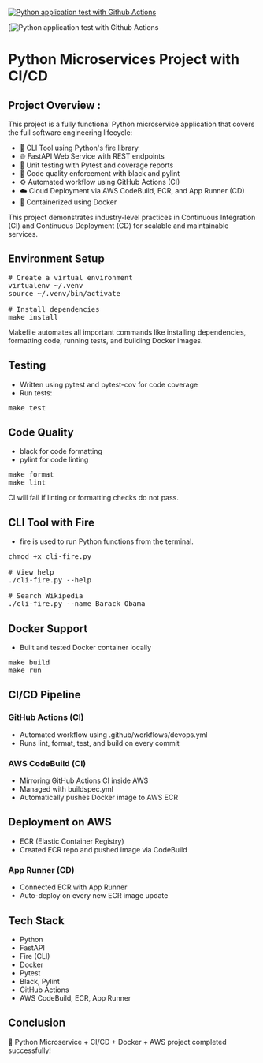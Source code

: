 [![Python application test with Github Actions](https://github.com/gafar8281/Microservices-Python-Project/actions/workflows/devops.yml/badge.svg)](https://github.com/gafar8281/Microservices-Python-Project/actions/workflows/devops.yml)

[![Python application test with Github Actions](https://codebuild.ap-south-1.amazonaws.com/badges?uuid=eyJlbmNyeXB0ZWREYXRhIjoiZm8wai8ydXpyY0Z4NDl5TkRQVVFncWFpNWo4ZTEwcDBQRkUrZ0tPcUtuZXJuK0tNNjczSkhXa2Jwd0FnVW9KZkFqVytULzl0d29BZUkzU0lybTNXWlNZPSIsIml2UGFyYW1ldGVyU3BlYyI6InF2VEplcHdKKzJYSXJRbm4iLCJtYXRlcmlhbFNldFNlcmlhbCI6Mn0%3D&branch=main)

# Python Microservices Project with CI/CD

## Project Overview :
This project is a fully functional Python microservice application that covers the full software engineering lifecycle:

- 🔧 CLI Tool using Python's fire library
- 🌐 FastAPI Web Service with REST endpoints
- 🧪 Unit testing with Pytest and coverage reports
- 💅 Code quality enforcement with black and pylint
- ⚙️ Automated workflow using GitHub Actions (CI)
- ☁️ Cloud Deployment via AWS CodeBuild, ECR, and App Runner (CD)
- 🐳 Containerized using Docker

This project demonstrates industry-level practices in Continuous Integration (CI) and Continuous Deployment (CD) for scalable and maintainable services.


## Environment Setup
<pre># Create a virtual environment
virtualenv ~/.venv
source ~/.venv/bin/activate

# Install dependencies
make install</pre>
Makefile automates all important commands like installing dependencies, formatting code, running tests, and building Docker images.


## Testing
- Written using pytest and pytest-cov for code coverage
- Run tests:
<pre>make test</pre> 


## Code Quality
- black for code formatting
- pylint for code linting
<pre>make format
make lint</pre> 
CI will fail if linting or formatting checks do not pass.

## CLI Tool with Fire
- fire is used to run Python functions from the terminal.
<pre>chmod +x cli-fire.py

# View help
./cli-fire.py --help

# Search Wikipedia
./cli-fire.py --name Barack_Obama</pre> 


## Docker Support
- Built and tested Docker container locally
<pre>make build
make run</pre>


## CI/CD Pipeline
### GitHub Actions (CI)
- Automated workflow using .github/workflows/devops.yml
- Runs lint, format, test, and build on every commit

### AWS CodeBuild (CI)
- Mirroring GitHub Actions CI inside AWS
- Managed with buildspec.yml
- Automatically pushes Docker image to AWS ECR

## Deployment on AWS
- ECR (Elastic Container Registry)
- Created ECR repo and pushed image via CodeBuild
### App Runner (CD)
- Connected ECR with App Runner
- Auto-deploy on every new ECR image update


## Tech Stack
- Python 
- FastAPI
- Fire (CLI)
- Docker
- Pytest
- Black, Pylint
- GitHub Actions
- AWS CodeBuild, ECR, App Runner


## Conclusion
🎉 Python Microservice + CI/CD + Docker + AWS project completed successfully!


